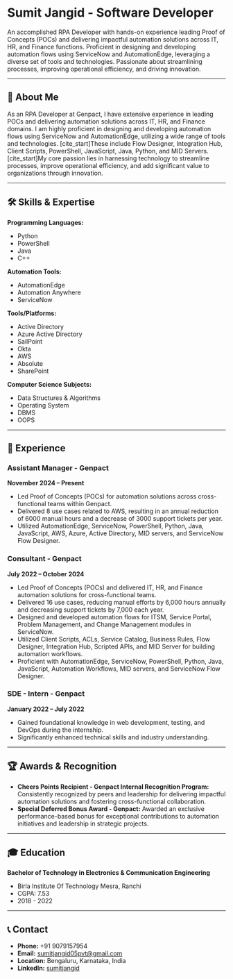 # Sumit Jangid - Software Developer

An accomplished RPA Developer with hands-on experience leading Proof of Concepts (POCs) and delivering impactful automation solutions across IT, HR, and Finance functions. Proficient in designing and developing automation flows using ServiceNow and AutomationEdge, leveraging a diverse set of tools and technologies. Passionate about streamlining processes, improving operational efficiency, and driving innovation.

---

## 🚀 About Me

As an RPA Developer at Genpact, I have extensive experience in leading POCs and delivering automation solutions across IT, HR, and Finance domains. I am highly proficient in designing and developing automation flows using ServiceNow and AutomationEdge, utilizing a wide range of tools and technologies. [cite_start]These include Flow Designer, Integration Hub, Client Scripts, PowerShell, JavaScript, Java, Python, and MID Servers. [cite_start]My core passion lies in harnessing technology to streamline processes, improve operational efficiency, and add significant value to organizations through innovation.

---

## 🛠️ Skills & Expertise

**Programming Languages:**
* Python
* PowerShell
* Java
* C++

**Automation Tools:**
* AutomationEdge
* Automation Anywhere
* ServiceNow

**Tools/Platforms:**
* Active Directory
* Azure Active Directory
* SailPoint
* Okta
* AWS
* Absolute
* SharePoint

**Computer Science Subjects:**
* Data Structures & Algorithms
* Operating System
* DBMS
* OOPS

---

## 💼 Experience

### Assistant Manager - Genpact
**November 2024 – Present**
* Led Proof of Concepts (POCs) for automation solutions across cross-functional teams within Genpact.
* Delivered 8 use cases related to AWS, resulting in an annual reduction of 6000 manual hours and a decrease of 3000 support tickets per year.
* Utilized AutomationEdge, ServiceNow, PowerShell, Python, Java, JavaScript, AWS, Azure, Active Directory, MID servers, and ServiceNow Flow Designer.

### Consultant - Genpact
**July 2022 – October 2024**
* Led Proof of Concepts (POCs) and delivered IT, HR, and Finance automation solutions for cross-functional teams.
* Delivered 16 use cases, reducing manual efforts by 6,000 hours annually and decreasing support tickets by 7,000 each year.
* Designed and developed automation flows for ITSM, Service Portal, Problem Management, and Change Management modules in ServiceNow.
* Utilized Client Scripts, ACLs, Service Catalog, Business Rules, Flow Designer, Integration Hub, Scripted APIs, and MID Server for building automation workflows.
* Proficient with AutomationEdge, ServiceNow, PowerShell, Python, Java, JavaScript, Automation Workflows, MID servers, and ServiceNow Flow Designer.

### SDE - Intern - Genpact
**January 2022 – July 2022**
* Gained foundational knowledge in web development, testing, and DevOps during the internship.
* Significantly enhanced technical skills and industry understanding.

---

## 🏆 Awards & Recognition

* **Cheers Points Recipient - Genpact Internal Recognition Program:** Consistently recognized by peers and leadership for delivering impactful automation solutions and fostering cross-functional collaboration.
* **Special Deferred Bonus Award - Genpact:** Awarded an exclusive performance-based bonus for exceptional contributions to automation initiatives and leadership in strategic projects.

---

## 🎓 Education

**Bachelor of Technology in Electronics & Communication Engineering**
* Birla Institute Of Technology Mesra, Ranchi
* CGPA: 7.53
* 2018 - 2022

---

## 📞 Contact

* **Phone:** +91 9079157954
* **Email:** sumitjangid05pvt@gmail.com
* **Location:** Bengaluru, Karnataka, India
* **LinkedIn:** [sumitjangid](www.linkedin.com/in/sumitjangidsoftwaredeveloper)

